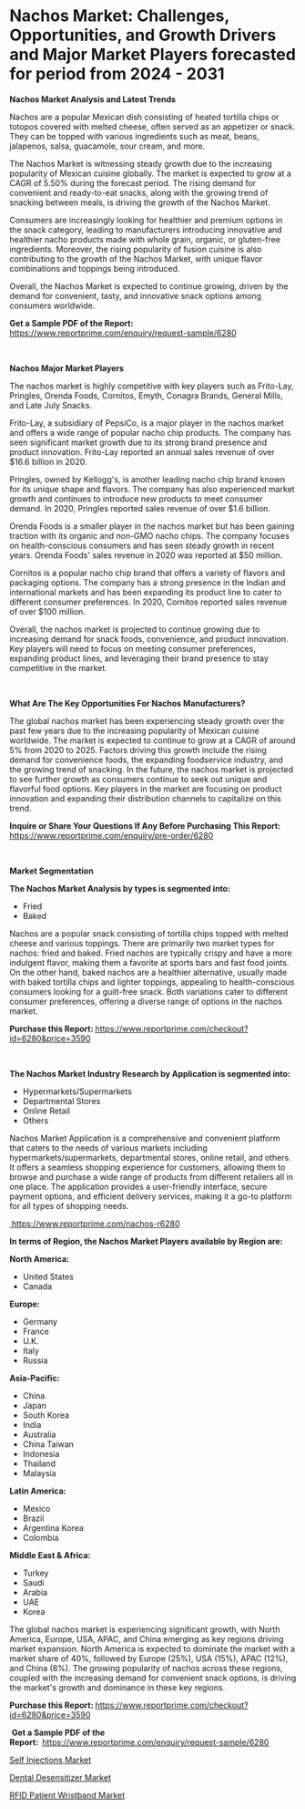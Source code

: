 <p><h1>Nachos Market: Challenges, Opportunities, and Growth Drivers and Major Market Players forecasted for period from 2024 - 2031</h1></p><p><strong>Nachos Market Analysis and Latest Trends</strong></p>
<p><p>Nachos are a popular Mexican dish consisting of heated tortilla chips or totopos covered with melted cheese, often served as an appetizer or snack. They can be topped with various ingredients such as meat, beans, jalapenos, salsa, guacamole, sour cream, and more.</p><p>The Nachos Market is witnessing steady growth due to the increasing popularity of Mexican cuisine globally. The market is expected to grow at a CAGR of 5.50% during the forecast period. The rising demand for convenient and ready-to-eat snacks, along with the growing trend of snacking between meals, is driving the growth of the Nachos Market.</p><p>Consumers are increasingly looking for healthier and premium options in the snack category, leading to manufacturers introducing innovative and healthier nacho products made with whole grain, organic, or gluten-free ingredients. Moreover, the rising popularity of fusion cuisine is also contributing to the growth of the Nachos Market, with unique flavor combinations and toppings being introduced.</p><p>Overall, the Nachos Market is expected to continue growing, driven by the demand for convenient, tasty, and innovative snack options among consumers worldwide.</p></p>
<p><strong>Get a Sample PDF of the Report:&nbsp;</strong> <a href="https://www.reportprime.com/enquiry/request-sample/6280">https://www.reportprime.com/enquiry/request-sample/6280</a></p>
<p>&nbsp;</p>
<p><strong>Nachos Major Market Players</strong></p>
<p><p>The nachos market is highly competitive with key players such as Frito-Lay, Pringles, Orenda Foods, Cornitos, Emyth, Conagra Brands, General Mills, and Late July Snacks. </p><p>Frito-Lay, a subsidiary of PepsiCo, is a major player in the nachos market and offers a wide range of popular nacho chip products. The company has seen significant market growth due to its strong brand presence and product innovation. Frito-Lay reported an annual sales revenue of over $16.6 billion in 2020.</p><p>Pringles, owned by Kellogg's, is another leading nacho chip brand known for its unique shape and flavors. The company has also experienced market growth and continues to introduce new products to meet consumer demand. In 2020, Pringles reported sales revenue of over $1.6 billion.</p><p>Orenda Foods is a smaller player in the nachos market but has been gaining traction with its organic and non-GMO nacho chips. The company focuses on health-conscious consumers and has seen steady growth in recent years. Orenda Foods' sales revenue in 2020 was reported at $50 million.</p><p>Cornitos is a popular nacho chip brand that offers a variety of flavors and packaging options. The company has a strong presence in the Indian and international markets and has been expanding its product line to cater to different consumer preferences. In 2020, Cornitos reported sales revenue of over $100 million.</p><p>Overall, the nachos market is projected to continue growing due to increasing demand for snack foods, convenience, and product innovation. Key players will need to focus on meeting consumer preferences, expanding product lines, and leveraging their brand presence to stay competitive in the market.</p></p>
<p>&nbsp;</p>
<p><strong>What Are The Key Opportunities For Nachos Manufacturers?</strong></p>
<p><p>The global nachos market has been experiencing steady growth over the past few years due to the increasing popularity of Mexican cuisine worldwide. The market is expected to continue to grow at a CAGR of around 5% from 2020 to 2025. Factors driving this growth include the rising demand for convenience foods, the expanding foodservice industry, and the growing trend of snacking. In the future, the nachos market is projected to see further growth as consumers continue to seek out unique and flavorful food options. Key players in the market are focusing on product innovation and expanding their distribution channels to capitalize on this trend.</p></p>
<p><strong>Inquire or Share Your Questions If Any Before Purchasing This Report:</strong> <a href="https://www.reportprime.com/enquiry/pre-order/6280">https://www.reportprime.com/enquiry/pre-order/6280</a></p>
<p>&nbsp;</p>
<p><strong>Market Segmentation</strong></p>
<p><strong>The Nachos Market Analysis by types is segmented into:</strong></p>
<p><ul><li>Fried</li><li>Baked</li></ul></p>
<p><p>Nachos are a popular snack consisting of tortilla chips topped with melted cheese and various toppings. There are primarily two market types for nachos: fried and baked. Fried nachos are typically crispy and have a more indulgent flavor, making them a favorite at sports bars and fast food joints. On the other hand, baked nachos are a healthier alternative, usually made with baked tortilla chips and lighter toppings, appealing to health-conscious consumers looking for a guilt-free snack. Both variations cater to different consumer preferences, offering a diverse range of options in the nachos market.</p></p>
<p><strong>Purchase this Report:&nbsp;</strong><a href="https://www.reportprime.com/checkout?id=6280&price=3590">https://www.reportprime.com/checkout?id=6280&price=3590</a></p>
<p>&nbsp;</p>
<p><strong>The Nachos Market Industry Research by Application is segmented into:</strong></p>
<p><ul><li>Hypermarkets/Supermarkets</li><li>Departmental Stores</li><li>Online Retail</li><li>Others</li></ul></p>
<p><p>Nachos Market Application is a comprehensive and convenient platform that caters to the needs of various markets including hypermarkets/supermarkets, departmental stores, online retail, and others. It offers a seamless shopping experience for customers, allowing them to browse and purchase a wide range of products from different retailers all in one place. The application provides a user-friendly interface, secure payment options, and efficient delivery services, making it a go-to platform for all types of shopping needs.</p></p>
<p><a href="https://www.reportprime.com/nachos-r6280">&nbsp;https://www.reportprime.com/nachos-r6280</a></p>
<p><strong>In terms of Region, the Nachos Market Players available by Region are:</strong></p>
<p>
    <p> <strong> North America: </strong>
        <ul>
            <li>United States</li>
            <li>Canada</li>
        </ul>
        </p> 
    <p> <strong> Europe: </strong>
        <ul>
            <li>Germany</li>
            <li>France</li>
            <li>U.K.</li>
            <li>Italy</li>
            <li>Russia</li>
        </ul>
        </p> 
    <p> <strong> Asia-Pacific: </strong>
        <ul>
            <li>China</li>
            <li>Japan</li>
            <li>South Korea</li>
            <li>India</li>
            <li>Australia</li>
            <li>China Taiwan</li>
            <li>Indonesia</li>
            <li>Thailand</li>
            <li>Malaysia</li>
        </ul>
        </p> 
    <p> <strong> Latin America: </strong>
        <ul>
            <li>Mexico</li>
            <li>Brazil</li>
            <li>Argentina Korea</li>
            <li>Colombia</li>
        </ul>
        </p> 
    <p> <strong> Middle East & Africa: </strong>
        <ul>
            <li>Turkey</li>
            <li>Saudi</li>
            <li>Arabia</li>
            <li>UAE</li>
            <li>Korea</li>
        </ul>
    </p>
    </p>
<p><p>The global nachos market is experiencing significant growth, with North America, Europe, USA, APAC, and China emerging as key regions driving market expansion. North America is expected to dominate the market with a market share of 40%, followed by Europe (25%), USA (15%), APAC (12%), and China (8%). The growing popularity of nachos across these regions, coupled with the increasing demand for convenient snack options, is driving the market's growth and dominance in these key regions.</p></p>
<p><strong>Purchase this Report: </strong><a href="https://www.reportprime.com/checkout?id=6280&price=3590">https://www.reportprime.com/checkout?id=6280&price=3590</a></p>
<p>&nbsp;<strong>Get a Sample PDF of the Report:&nbsp;&nbsp;</strong><a href="https://www.reportprime.com/enquiry/request-sample/6280">https://www.reportprime.com/enquiry/request-sample/6280</a></p>
<p><strong></strong></p>
<p><p><a href="https://issuu.com/reportprime-2/docs/self-injections-market-size-2030.pp_3b10fdf2550b6f">Self Injections Market</a></p><p><a href="https://issuu.com/reportprime-2/docs/dental-desensitizer-market-size-2030.pptx">Dental Desensitizer Market</a></p><p><a href="https://issuu.com/reportprime-2/docs/rfid-patient-wristband-market-size-2030.pptx">RFID Patient Wristband Market</a></p></p>